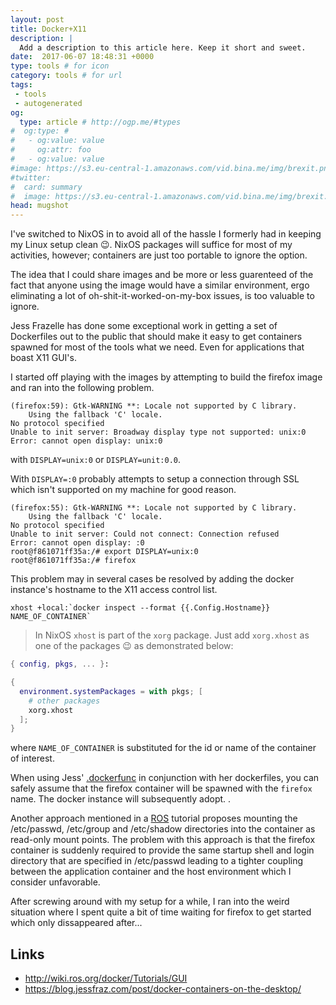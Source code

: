 ```yaml
---
layout: post
title: Docker+X11
description: |
  Add a description to this article here. Keep it short and sweet.
date:  2017-06-07 18:48:31 +0000
type: tools # for icon
category: tools # for url
tags:
 - tools
 - autogenerated
og:
  type: article # http://ogp.me/#types
#  og:type: # 
#   - og:value: value
#     og:attr: foo
#   - og:value: value
#image: https://s3.eu-central-1.amazonaws.com/vid.bina.me/img/brexit.png
#twitter:
#  card: summary
#  image: https://s3.eu-central-1.amazonaws.com/vid.bina.me/img/brexit.png
head: mugshot
---
```

I've switched to NixOS in to avoid all of the hassle I formerly had in keeping my
Linux setup clean :wink:. NixOS packages will suffice for most of my activities,
however; containers are just too portable to ignore the option.

The idea that I could share images and be more or less guarenteed of the fact that
anyone using the image would have a similar environment, ergo eliminating a lot of
oh-shit-it-worked-on-my-box issues, is too valuable to ignore.

Jess Frazelle has done some exceptional work in getting a set of Dockerfiles out
to the public that should make it easy to get containers spawned for most of the
tools what we need. Even for applications that boast X11 GUI's.

I started off playing with the images by attempting to build the firefox image
and ran into the following problem.

```
(firefox:59): Gtk-WARNING **: Locale not supported by C library.
	Using the fallback 'C' locale.
No protocol specified
Unable to init server: Broadway display type not supported: unix:0
Error: cannot open display: unix:0
```

with `DISPLAY=unix:0` or `DISPLAY=unit:0.0`.

With `DISPLAY=:0` probably attempts to setup a connection through SSL which isn't
supported on my machine for good reason.


```
(firefox:55): Gtk-WARNING **: Locale not supported by C library.
	Using the fallback 'C' locale.
No protocol specified
Unable to init server: Could not connect: Connection refused
Error: cannot open display: :0
root@f861071ff35a:/# export DISPLAY=unix:0
root@f861071ff35a:/# firefox
```

This problem may in several cases be resolved by adding the docker instance's hostname
to the X11 access control list.


```
xhost +local:`docker inspect --format {{.Config.Hostname}} NAME_OF_CONTAINER`
```

> In NixOS `xhost` is part of the `xorg` package. Just add `xorg.xhost` as one of the
packages :wink: as demonstrated below:
```nix
{ config, pkgs, ... }:

{
  environment.systemPackages = with pkgs; [
    # other packages
    xorg.xhost
  ];
}
```


where `NAME_OF_CONTAINER` is substituted for the id or name of the container of
interest.

When using Jess' [.dockerfunc](https://raw.githubusercontent.com/jessfraz/dotfiles/master/.dockerfunc)
in conjunction with her dockerfiles, you can safely assume that the firefox container will
be spawned with the `firefox` name. The docker instance will subsequently adopt.
.

<!--The problem is that the name of the container may not always be the same. When using
Jess's dockerfiles, for instance, the container could be spawned under a different name
after you've rebuild the little suckers. In that case one would have to remove the old
access control rule and provide another one, godforbid you allow all local connections
by running ```xhost +local```.-->

Another approach mentioned in a [ROS](http://wiki.ros.org/docker/Tutorials/GUI) tutorial
proposes mounting the /etc/passwd, /etc/group and /etc/shadow directories into the container
as read-only mount points. The problem with this approach is that the firefox container is
suddenly required to provide the same startup shell and login directory that are specified in
/etc/passwd leading to a tighter coupling between the application container and the host
environment which I consider unfavorable.

After screwing around with my setup for a while, I ran into the weird situation where I spent
quite a bit of time waiting for firefox to get started which only dissappeared after...

## Links

- http://wiki.ros.org/docker/Tutorials/GUI
- https://blog.jessfraz.com/post/docker-containers-on-the-desktop/
